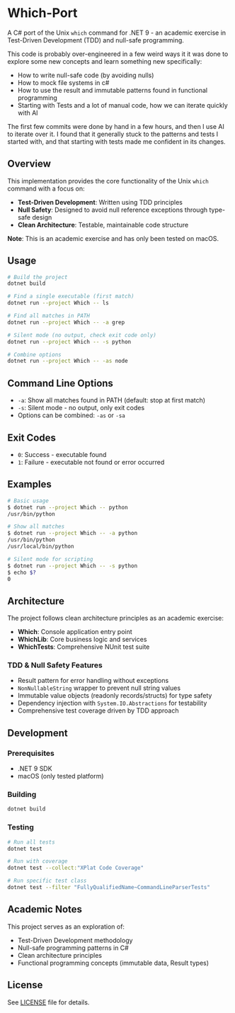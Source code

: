 # Which-Port

A C# port of the Unix `which` command for .NET 9 - an academic exercise in Test-Driven Development (TDD) and null-safe programming.

This code is probably over-engineered in a few weird ways it it was done to explore some new concepts and learn something new specifically:
- How to write null-safe code (by avoiding nulls)
- How to mock file systems in c#
- How to use the result and immutable patterns found in functional programming
- Starting with Tests and a lot of manual code, how we can iterate quickly with AI

The first few commits were done by hand in a few hours, and then I use AI to iterate over it.
I found that it generally stuck to the patterns and tests I started with, and that starting with tests made me confident in its changes.


## Overview

This implementation provides the core functionality of the Unix `which` command with a focus on:
- **Test-Driven Development**: Written using TDD principles
- **Null Safety**: Designed to avoid null reference exceptions through type-safe design
- **Clean Architecture**: Testable, maintainable code structure

**Note**: This is an academic exercise and has only been tested on macOS.

## Usage

```bash
# Build the project
dotnet build

# Find a single executable (first match)
dotnet run --project Which -- ls

# Find all matches in PATH
dotnet run --project Which -- -a grep

# Silent mode (no output, check exit code only)
dotnet run --project Which -- -s python

# Combine options
dotnet run --project Which -- -as node
```

## Command Line Options

- `-a`: Show all matches found in PATH (default: stop at first match)
- `-s`: Silent mode - no output, only exit codes
- Options can be combined: `-as` or `-sa`

## Exit Codes

- `0`: Success - executable found
- `1`: Failure - executable not found or error occurred

## Examples

```bash
# Basic usage
$ dotnet run --project Which -- python
/usr/bin/python

# Show all matches
$ dotnet run --project Which -- -a python
/usr/bin/python
/usr/local/bin/python

# Silent mode for scripting
$ dotnet run --project Which -- -s python
$ echo $?
0
```

## Architecture

The project follows clean architecture principles as an academic exercise:

- **Which**: Console application entry point
- **WhichLib**: Core business logic and services
- **WhichTests**: Comprehensive NUnit test suite

### TDD & Null Safety Features
- Result pattern for error handling without exceptions
- `NonNullableString` wrapper to prevent null string values
- Immutable value objects (readonly records/structs) for type safety
- Dependency injection with `System.IO.Abstractions` for testability
- Comprehensive test coverage driven by TDD approach

## Development

### Prerequisites

- .NET 9 SDK
- macOS (only tested platform)

### Building

```bash
dotnet build
```

### Testing

```bash
# Run all tests
dotnet test

# Run with coverage
dotnet test --collect:"XPlat Code Coverage"

# Run specific test class
dotnet test --filter "FullyQualifiedName~CommandLineParserTests"
```

## Academic Notes

This project serves as an exploration of:
- Test-Driven Development methodology
- Null-safe programming patterns in C#
- Clean architecture principles
- Functional programming concepts (immutable data, Result types)

## License

See [LICENSE](LICENSE) file for details.